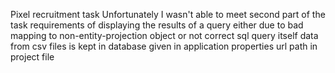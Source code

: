 Pixel recruitment task
Unfortunately I wasn't able to meet second part of the task requirements of displaying 
the results of a query either due to bad mapping to non-entity-projection object 
or not correct sql query itself
data from csv files is kept in database given in application properties 
url path in project file